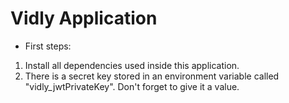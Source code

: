 # Vidly Application
* First steps:
1. Install all dependencies used inside this application.
2. There is a secret key stored in an environment variable called "vidly_jwtPrivateKey". Don't forget to give it a value. 
